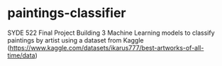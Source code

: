 # paintings-classifier
SYDE 522 Final Project
Building 3 Machine Learning models to classify paintings by artist using a dataset from
Kaggle (https://www.kaggle.com/datasets/ikarus777/best-artworks-of-all-time/data)